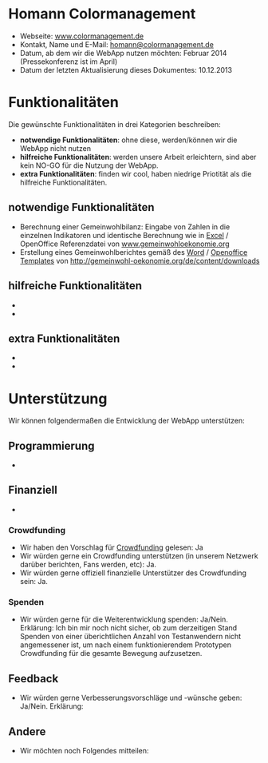 # Homann Colormanagement

* Webseite: www.colormanagement.de
* Kontakt, Name und E-Mail: homann@colormanagement.de
* Datum, ab dem wir die WebApp nutzen möchten: Februar 2014 (Pressekonferenz ist im April)
* Datum der letzten Aktualisierung dieses Dokumentes: 10.12.2013

# Funktionalitäten

Die gewünschte Funktionalitäten in drei Kategorien beschreiben:

* **notwendige Funktionalitäten**: ohne diese, werden/können wir die WebApp nicht nutzen
* **hilfreiche Funktionalitäten**: werden unsere Arbeit erleichtern, sind aber kein NO-GO für die Nutzung der WebApp.
* **extra Funktionalitäten**: finden wir cool, haben niedrige Priotität als die hilfreiche Funktionalitäten.

## notwendige Funktionalitäten

* Berechnung einer Gemeinwohlbilanz: Eingabe von Zahlen in die einzelnen Indikatoren und identische Berechnung wie in [Excel](http://gemeinwohl-oekonomie.org/sites/default/files/GWB-Rechner_4-1-2c.xlsx) / OpenOffice Referenzdatei von www.gemeinwohloekonomie.org
* Erstellung eines Gemeinwohlberichtes gemäß des [Word](http://www.gemeinwohl-oekonomie.org/sites/default/files/Vorlage-GWOe-Bericht-Matrix4.1.doc) / [Openoffice Templates](http://www.gemeinwohl-oekonomie.org/sites/default/files/Vorlage-GWOe-Bericht-Matrix4.1.odt) von http://gemeinwohl-oekonomie.org/de/content/downloads


## hilfreiche Funktionalitäten

*
*

## extra Funktionalitäten

*
*

# Unterstützung

Wir können folgendermaßen die Entwicklung der WebApp unterstützen:

## Programmierung

*

## Finanziell

*

### Crowdfunding

* Wir haben den Vorschlag für [Crowdfunding](Crowdfunding.md) gelesen: Ja
* Wir würden gerne ein Crowdfunding unterstützen (in unserem Netzwerk darüber berichten, Fans werden, etc): Ja.
* Wir würden gerne offiziell finanzielle Unterstützer des Crowdfunding sein: Ja.

### Spenden

* Wir würden gerne für die Weiterentwicklung spenden: Ja/Nein. Erklärung:
Ich bin mir noch nicht sicher, ob zum derzeitigen Stand Spenden von einer überichtlichen Anzahl von Testanwendern nicht angemessener ist, um nach einem funktionierendem Prototypen Crowdfunding für die gesamte Bewegung aufzusetzen.
## Feedback

* Wir würden gerne Verbesserungsvorschläge und -wünsche geben: Ja/Nein. Erklärung:

## Andere

* Wir möchten noch Folgendes mitteilen:
